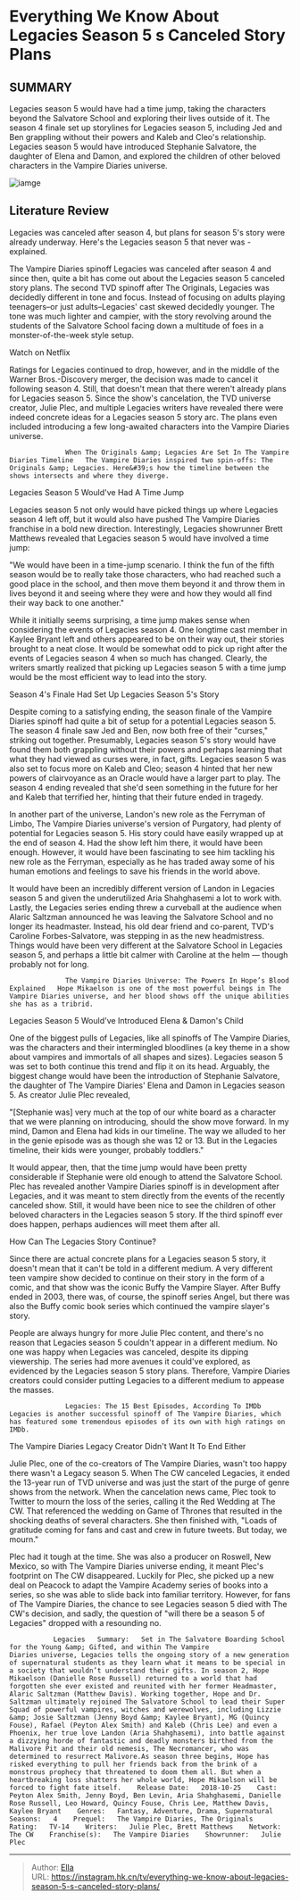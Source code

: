 # Everything We Know About Legacies Season 5 s Canceled Story Plans


## SUMMARY 



  Legacies season 5 would have had a time jump, taking the characters beyond the Salvatore School and exploring their lives outside of it.   The season 4 finale set up storylines for Legacies season 5, including Jed and Ben grappling without their powers and Kaleb and Cleo&#39;s relationship.   Legacies season 5 would have introduced Stephanie Salvatore, the daughter of Elena and Damon, and explored the children of other beloved characters in the Vampire Diaries universe.  

![iamge](https://static1.srcdn.com/wordpress/wp-content/uploads/2022/07/Legacies-season-5-canceled-story-plans.png)

## Literature Review
Legacies was canceled after season 4, but plans for season 5&#39;s story were already underway. Here&#39;s the Legacies season 5 that never was - explained.




The Vampire Diaries spinoff Legacies was canceled after season 4 and since then, quite a bit has come out about the Legacies season 5 canceled story plans. The second TVD spinoff after The Originals, Legacies was decidedly different in tone and focus. Instead of focusing on adults playing teenagers–or just adults–Legacies&#39; cast skewed decidedly younger. The tone was much lighter and campier, with the story revolving around the students of the Salvatore School facing down a multitude of foes in a monster-of-the-week style setup.




Watch on Netflix

Ratings for Legacies continued to drop, however, and in the middle of the Warner Bros.-Discovery merger, the decision was made to cancel it following season 4. Still, that doesn&#39;t mean that there weren&#39;t already plans for Legacies season 5. Since the show&#39;s cancelation, the TVD universe creator, Julie Plec, and multiple Legacies writers have revealed there were indeed concrete ideas for a Legacies season 5 story arc. The plans even included introducing a few long-awaited characters into the Vampire Diaries universe.

                  When The Originals &amp; Legacies Are Set In The Vampire Diaries Timeline   The Vampire Diaries inspired two spin-offs: The Originals &amp; Legacies. Here&#39;s how the timeline between the shows intersects and where they diverge.    


 Legacies Season 5 Would&#39;ve Had A Time Jump 
          




Legacies season 5 not only would have picked things up where Legacies season 4 left off, but it would also have pushed The Vampire Diaries franchise in a bold new direction. Interestingly, Legacies showrunner Brett Matthews revealed that Legacies season 5 would have involved a time jump:


&#34;We would have been in a time-jump scenario. I think the fun of the fifth season would be to really take those characters, who had reached such a good place in the school, and then move them beyond it and throw them in lives beyond it and seeing where they were and how they would all find their way back to one another.&#34;


While it initially seems surprising, a time jump makes sense when considering the events of Legacies season 4. One longtime cast member in Kaylee Bryant left and others appeared to be on their way out, their stories brought to a neat close. It would be somewhat odd to pick up right after the events of Legacies season 4 when so much has changed. Clearly, the writers smartly realized that picking up Legacies season 5 with a time jump would be the most efficient way to lead into the story.






 Season 4&#39;s Finale Had Set Up Legacies Season 5&#39;s Story 
          

Despite coming to a satisfying ending, the season finale of the Vampire Diaries spinoff had quite a bit of setup for a potential Legacies season 5. The season 4 finale saw Jed and Ben, now both free of their &#34;curses,&#34; striking out together. Presumably, Legacies season 5&#39;s story would have found them both grappling without their powers and perhaps learning that what they had viewed as curses were, in fact, gifts. Legacies season 5 was also set to focus more on Kaleb and Cleo; season 4 hinted that her new powers of clairvoyance as an Oracle would have a larger part to play. The season 4 ending revealed that she&#39;d seen something in the future for her and Kaleb that terrified her, hinting that their future ended in tragedy.

In another part of the universe, Landon&#39;s new role as the Ferryman of Limbo, The Vampire Diaries universe&#39;s version of Purgatory, had plenty of potential for Legacies season 5. His story could have easily wrapped up at the end of season 4. Had the show left him there, it would have been enough. However, it would have been fascinating to see him tackling his new role as the Ferryman, especially as he has traded away some of his human emotions and feelings to save his friends in the world above.




It would have been an incredibly different version of Landon in Legacies season 5 and given the underutilized Aria Shahghasemi a lot to work with. Lastly, the Legacies series ending threw a curveball at the audience when Alaric Saltzman announced he was leaving the Salvatore School and no longer its headmaster. Instead, his old dear friend and co-parent, TVD&#39;s Caroline Forbes-Salvatore, was stepping in as the new headmistress. Things would have been very different at the Salvatore School in Legacies season 5, and perhaps a little bit calmer with Caroline at the helm — though probably not for long.

                  The Vampire Diaries Universe: The Powers In Hope’s Blood Explained   Hope Mikaelson is one of the most powerful beings in The Vampire Diaries universe, and her blood shows off the unique abilities she has as a tribrid.    



 Legacies Season 5 Would&#39;ve Introduced Elena &amp; Damon&#39;s Child 
         




One of the biggest pulls of Legacies, like all spinoffs of The Vampire Diaries, was the characters and their intermingled bloodlines (a key theme in a show about vampires and immortals of all shapes and sizes). Legacies season 5 was set to both continue this trend and flip it on its head. Arguably, the biggest change would have been the introduction of Stephanie Salvatore, the daughter of The Vampire Diaries&#39; Elena and Damon in Legacies season 5. As creator Julie Plec revealed,


&#34;[Stephanie was] very much at the top of our white board as a character that we were planning on introducing, should the show move forward. In my mind, Damon and Elena had kids in our timeline. The way we alluded to her in the genie episode was as though she was 12 or 13. But in the Legacies timeline, their kids were younger, probably toddlers.&#34;


It would appear, then, that the time jump would have been pretty considerable if Stephanie were old enough to attend the Salvatore School. Plec has revealed another Vampire Diaries spinoff is in development after Legacies, and it was meant to stem directly from the events of the recently canceled show. Still, it would have been nice to see the children of other beloved characters in the Legacies season 5 story. If the third spinoff ever does happen, perhaps audiences will meet them after all.






 How Can The Legacies Story Continue? 
          

Since there are actual concrete plans for a Legacies season 5 story, it doesn&#39;t mean that it can&#39;t be told in a different medium. A very different teen vampire show decided to continue on their story in the form of a comic, and that show was the iconic Buffy the Vampire Slayer. After Buffy ended in 2003, there was, of course, the spinoff series Angel, but there was also the Buffy comic book series which continued the vampire slayer&#39;s story.

People are always hungry for more Julie Plec content, and there&#39;s no reason that Legacies season 5 couldn&#39;t appear in a different medium. No one was happy when Legacies was canceled, despite its dipping viewership. The series had more avenues it could&#39;ve explored, as evidenced by the Legacies season 5 story plans. Therefore, Vampire Diaries creators could consider putting Legacies to a different medium to appease the masses.




                  Legacies: The 15 Best Episodes, According To IMDb   Legacies is another successful spinoff of The Vampire Diaries, which has featured some tremendous episodes of its own with high ratings on IMDb.    



 The Vampire Diaries Legacy Creator Didn&#39;t Want It To End Either 
         

Julie Plec, one of the co-creators of The Vampire Diaries, wasn&#39;t too happy there wasn&#39;t a Legacy season 5. When The CW canceled Legacies, it ended the 13-year run of TVD universe and was just the start of the purge of genre shows from the network. When the cancelation news came, Plec took to Twitter to mourn the loss of the series, calling it the Red Wedding at The CW. That referenced the wedding on Game of Thrones that resulted in the shocking deaths of several characters. She then finished with, &#34;Loads of gratitude coming for fans and cast and crew in future tweets. But today, we mourn.&#34;





 

Plec had it tough at the time. She was also a producer on Roswell, New Mexico, so with The Vampire Diaries universe ending, it meant Plec&#39;s footprint on The CW disappeared. Luckily for Plec, she picked up a new deal on Peacock to adapt the Vampire Academy series of books into a series, so she was able to slide back into familiar territory. However, for fans of The Vampire Diaries, the chance to see Legacies season 5 died with The CW&#39;s decision, and sadly, the question of &#34;will there be a season 5 of Legacies&#34; dropped with a resounding no.

               Legacies   Summary:   Set in The Salvatore Boarding School for the Young &amp; Gifted, and within The Vampire Diaries universe, Legacies tells the ongoing story of a new generation of supernatural students as they learn what it means to be special in a society that wouldn’t understand their gifts. In season 2, Hope Mikaelson (Danielle Rose Russell) returned to a world that had forgotten she ever existed and reunited with her former Headmaster, Alaric Saltzman (Matthew Davis). Working together, Hope and Dr. Saltzman ultimately rejoined The Salvatore School to lead their Super Squad of powerful vampires, witches and werewolves, including Lizzie &amp; Josie Saltzman (Jenny Boyd &amp; Kaylee Bryant), MG (Quincy Fouse), Rafael (Peyton Alex Smith) and Kaleb (Chris Lee) and even a Phoenix, her true love Landon (Aria Shahghasemi), into battle against a dizzying horde of fantastic and deadly monsters birthed from the Malivore Pit and their old nemesis, The Necromancer, who was determined to resurrect Malivore.As season three begins, Hope has risked everything to pull her friends back from the brink of a monstrous prophecy that threatened to doom them all. But when a heartbreaking loss shatters her whole world, Hope Mikaelson will be forced to fight fate itself.    Release Date:   2018-10-25    Cast:   Peyton Alex Smith, Jenny Boyd, Ben Levin, Aria Shahghasemi, Danielle Rose Russell, Leo Howard, Quincy Fouse, Chris Lee, Matthew Davis, Kaylee Bryant    Genres:   Fantasy, Adventure, Drama, Supernatural    Seasons:   4    Prequel:   The Vampire Diaries, The Originals    Rating:   TV-14    Writers:   Julie Plec, Brett Matthews    Network:   The CW    Franchise(s):   The Vampire Diaries    Showrunner:   Julie Plec      

---

> Author: [Ella](https://instagram.hk.cn/)  
> URL: https://instagram.hk.cn/tv/everything-we-know-about-legacies-season-5-s-canceled-story-plans/  

